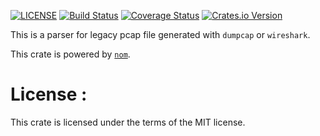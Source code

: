 [![LICENSE](https://img.shields.io/badge/license-MIT-blue.svg)](LICENSE)
[![Build Status](https://travis-ci.org/ithinuel/pcap-rs.svg?branch=master)](https://travis-ci.org/ithinuel/pcap-rs)
[![Coverage Status](https://coveralls.io/repos/ithinuel/pcap-rs/badge.svg?branch=master)](https://coveralls.io/r/ithinuel/pcap-rs?branch=master)
[![Crates.io Version](https://img.shields.io/crates/v/pcap-rs.svg)](https://crates.io/crates/pcap-rs)

This is a parser for legacy pcap file generated with `dumpcap` or `wireshark`.

This crate is powered by [`nom`](https://github.com/Geal/nom).

# License :

This crate is licensed under the terms of the MIT license.
